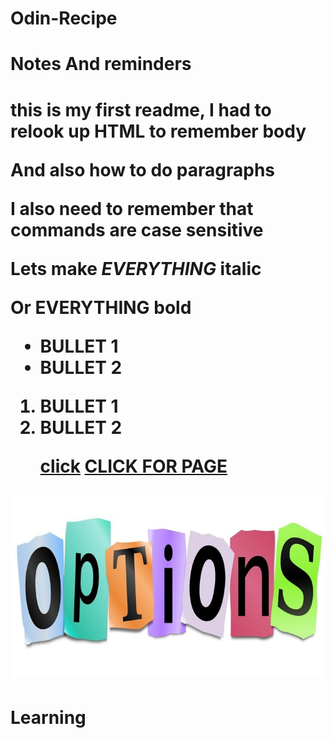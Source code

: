 # Odin-Recipe
<h1>Notes And reminders<h1>
  <body> 
    <p> this is my first readme, I had to relook up HTML to remember body</p>
    <p> And also how to do paragraphs </p>
    <p> I also need to remember that commands are case sensitive </p>
    <!-- Hidden comments are useful -->
    <p> Lets make <em> EVERYTHING </em> italic </p>
    <p> Or <strong> EVERYTHING </strong> bold </p>
    <ul>
      <li>BULLET 1 </li>
      <li>BULLET 2 </li>
    </ul>
    <ol>
      <li>BULLET 1 </li>
      <li>BULLET 2 </li>
    </ol>
    <ul>
    <a href="https://www.theodinproject.com/about">click</a>
    <a href="./index.html"> CLICK FOR PAGE </a>
  </ul>
  <img src="./images/options.jpg">
  <h1><h1>  
  </body>
  
<h1>Learning</h1>
  <body>
    <p> </p>
    <p> </p>
    <p> </p>
    <p> </p>
  </body>